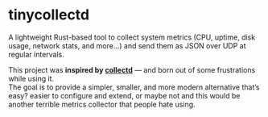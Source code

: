 # tinycollectd

A lightweight Rust-based tool to collect system metrics (CPU, uptime, disk usage, network stats, and more...) and send them as JSON over UDP at regular intervals.

This project was **inspired by [collectd](https://github.com/collectd/collectd)** — and born out of some frustrations while using it.  
The goal is to provide a simpler, smaller, and more modern alternative that’s easy? easier to configure and extend, or maybe not and this would be another terrible metrics collector that people hate using.

